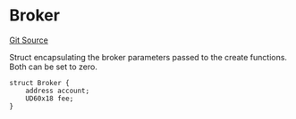 # Broker

[Git Source](https://github.com/sablier-labs/v2-core/blob/bca1d9ea0485b065544486bb01f4148d44289644/src/types/DataTypes.sol)

Struct encapsulating the broker parameters passed to the create functions. Both can be set to zero.

```solidity
struct Broker {
    address account;
    UD60x18 fee;
}
```
